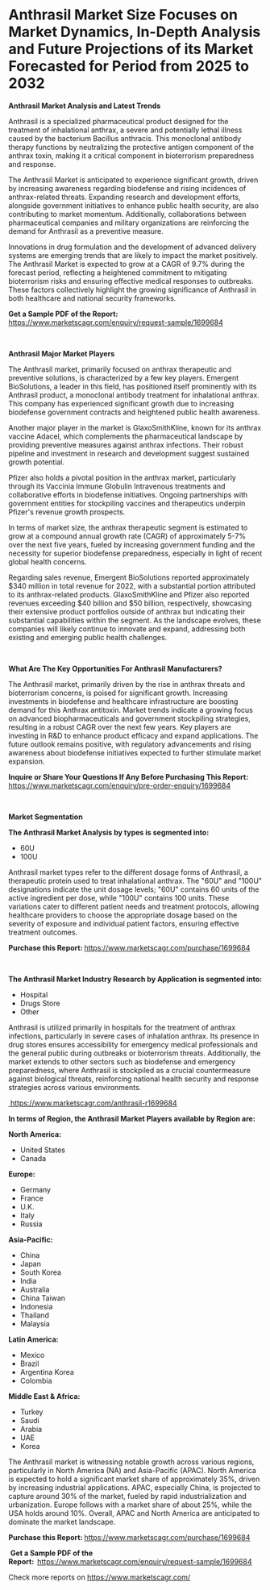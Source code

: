 <p><h1>Anthrasil Market Size Focuses on Market Dynamics, In-Depth Analysis and Future Projections of its Market Forecasted for Period from 2025 to 2032</h1></p><p><strong>Anthrasil Market Analysis and Latest Trends</strong></p>
<p><p>Anthrasil is a specialized pharmaceutical product designed for the treatment of inhalational anthrax, a severe and potentially lethal illness caused by the bacterium Bacillus anthracis. This monoclonal antibody therapy functions by neutralizing the protective antigen component of the anthrax toxin, making it a critical component in bioterrorism preparedness and response.</p><p>The Anthrasil Market is anticipated to experience significant growth, driven by increasing awareness regarding biodefense and rising incidences of anthrax-related threats. Expanding research and development efforts, alongside government initiatives to enhance public health security, are also contributing to market momentum. Additionally, collaborations between pharmaceutical companies and military organizations are reinforcing the demand for Anthrasil as a preventive measure.</p><p>Innovations in drug formulation and the development of advanced delivery systems are emerging trends that are likely to impact the market positively. The Anthrasil Market is expected to grow at a CAGR of 9.7% during the forecast period, reflecting a heightened commitment to mitigating bioterrorism risks and ensuring effective medical responses to outbreaks. These factors collectively highlight the growing significance of Anthrasil in both healthcare and national security frameworks.</p></p>
<p><strong>Get a Sample PDF of the Report:&nbsp;</strong> <a href="https://www.marketscagr.com/enquiry/request-sample/1699684?utm_campaign=1848&utm_medium=2&utm_source=Github&utm_content=ia&utm_term=09012025&utm_id=anthrasil">https://www.marketscagr.com/enquiry/request-sample/1699684</a></p>
<p>&nbsp;</p>
<p><strong>Anthrasil Major Market Players</strong></p>
<p><p>The Anthrasil market, primarily focused on anthrax therapeutic and preventive solutions, is characterized by a few key players. Emergent BioSolutions, a leader in this field, has positioned itself prominently with its Anthrasil product, a monoclonal antibody treatment for inhalational anthrax. This company has experienced significant growth due to increasing biodefense government contracts and heightened public health awareness.</p><p>Another major player in the market is GlaxoSmithKline, known for its anthrax vaccine Adacel, which complements the pharmaceutical landscape by providing preventive measures against anthrax infections. Their robust pipeline and investment in research and development suggest sustained growth potential.</p><p>Pfizer also holds a pivotal position in the anthrax market, particularly through its Vaccinia Immune Globulin Intravenous treatments and collaborative efforts in biodefense initiatives. Ongoing partnerships with government entities for stockpiling vaccines and therapeutics underpin Pfizer's revenue growth prospects.</p><p>In terms of market size, the anthrax therapeutic segment is estimated to grow at a compound annual growth rate (CAGR) of approximately 5-7% over the next five years, fueled by increasing government funding and the necessity for superior biodefense preparedness, especially in light of recent global health concerns.</p><p>Regarding sales revenue, Emergent BioSolutions reported approximately $340 million in total revenue for 2022, with a substantial portion attributed to its anthrax-related products. GlaxoSmithKline and Pfizer also reported revenues exceeding $40 billion and $50 billion, respectively, showcasing their extensive product portfolios outside of anthrax but indicating their substantial capabilities within the segment. As the landscape evolves, these companies will likely continue to innovate and expand, addressing both existing and emerging public health challenges.</p></p>
<p>&nbsp;</p>
<p><strong>What Are The Key Opportunities For Anthrasil Manufacturers?</strong></p>
<p><p>The Anthrasil market, primarily driven by the rise in anthrax threats and bioterrorism concerns, is poised for significant growth. Increasing investments in biodefense and healthcare infrastructure are boosting demand for this Anthrax antitoxin. Market trends indicate a growing focus on advanced biopharmaceuticals and government stockpiling strategies, resulting in a robust CAGR over the next few years. Key players are investing in R&D to enhance product efficacy and expand applications. The future outlook remains positive, with regulatory advancements and rising awareness about biodefense initiatives expected to further stimulate market expansion.</p></p>
<p><strong>Inquire or Share Your Questions If Any Before Purchasing This Report:</strong> <a href="https://www.marketscagr.com/enquiry/pre-order-enquiry/1699684?utm_campaign=1848&utm_medium=2&utm_source=Github&utm_content=ia&utm_term=09012025&utm_id=anthrasil">https://www.marketscagr.com/enquiry/pre-order-enquiry/1699684</a></p>
<p>&nbsp;</p>
<p><strong>Market Segmentation</strong></p>
<p><strong>The Anthrasil Market Analysis by types is segmented into:</strong></p>
<p><ul><li>60U</li><li>100U</li></ul></p>
<p><p>Anthrasil market types refer to the different dosage forms of Anthrasil, a therapeutic protein used to treat inhalational anthrax. The "60U" and "100U" designations indicate the unit dosage levels; "60U" contains 60 units of the active ingredient per dose, while "100U" contains 100 units. These variations cater to different patient needs and treatment protocols, allowing healthcare providers to choose the appropriate dosage based on the severity of exposure and individual patient factors, ensuring effective treatment outcomes.</p></p>
<p><strong>Purchase this Report:&nbsp;</strong><a href="https://www.marketscagr.com/purchase/1699684?utm_campaign=1848&utm_medium=2&utm_source=Github&utm_content=ia&utm_term=09012025&utm_id=anthrasil">https://www.marketscagr.com/purchase/1699684</a></p>
<p>&nbsp;</p>
<p><strong>The Anthrasil Market Industry Research by Application is segmented into:</strong></p>
<p><ul><li>Hospital</li><li>Drugs Store</li><li>Other</li></ul></p>
<p><p>Anthrasil is utilized primarily in hospitals for the treatment of anthrax infections, particularly in severe cases of inhalation anthrax. Its presence in drug stores ensures accessibility for emergency medical professionals and the general public during outbreaks or bioterrorism threats. Additionally, the market extends to other sectors such as biodefense and emergency preparedness, where Anthrasil is stockpiled as a crucial countermeasure against biological threats, reinforcing national health security and response strategies across various environments.</p></p>
<p><a href="https://www.marketscagr.com/anthrasil-r1699684?utm_campaign=1848&utm_medium=2&utm_source=Github&utm_content=ia&utm_term=09012025&utm_id=anthrasil">&nbsp;https://www.marketscagr.com/anthrasil-r1699684</a></p>
<p><strong>In terms of Region, the Anthrasil Market Players available by Region are:</strong></p>
<p>
    <p> <strong> North America: </strong>
        <ul>
            <li>United States</li>
            <li>Canada</li>
        </ul>
        </p> 
    <p> <strong> Europe: </strong>
        <ul>
            <li>Germany</li>
            <li>France</li>
            <li>U.K.</li>
            <li>Italy</li>
            <li>Russia</li>
        </ul>
        </p> 
    <p> <strong> Asia-Pacific: </strong>
        <ul>
            <li>China</li>
            <li>Japan</li>
            <li>South Korea</li>
            <li>India</li>
            <li>Australia</li>
            <li>China Taiwan</li>
            <li>Indonesia</li>
            <li>Thailand</li>
            <li>Malaysia</li>
        </ul>
        </p> 
    <p> <strong> Latin America: </strong>
        <ul>
            <li>Mexico</li>
            <li>Brazil</li>
            <li>Argentina Korea</li>
            <li>Colombia</li>
        </ul>
        </p> 
    <p> <strong> Middle East & Africa: </strong>
        <ul>
            <li>Turkey</li>
            <li>Saudi</li>
            <li>Arabia</li>
            <li>UAE</li>
            <li>Korea</li>
        </ul>
    </p>
    </p>
<p><p>The Anthrasil market is witnessing notable growth across various regions, particularly in North America (NA) and Asia-Pacific (APAC). North America is expected to hold a significant market share of approximately 35%, driven by increasing industrial applications. APAC, especially China, is projected to capture around 30% of the market, fueled by rapid industrialization and urbanization. Europe follows with a market share of about 25%, while the USA holds around 10%. Overall, APAC and North America are anticipated to dominate the market landscape.</p></p>
<p><strong>Purchase this Report: </strong><a href="https://www.marketscagr.com/purchase/1699684?utm_campaign=1848&utm_medium=2&utm_source=Github&utm_content=ia&utm_term=09012025&utm_id=anthrasil">https://www.marketscagr.com/purchase/1699684</a></p>
<p>&nbsp;<strong>Get a Sample PDF of the Report:&nbsp;&nbsp;</strong><a href="https://www.marketscagr.com/enquiry/request-sample/1699684?utm_campaign=1848&utm_medium=2&utm_source=Github&utm_content=ia&utm_term=09012025&utm_id=anthrasil">https://www.marketscagr.com/enquiry/request-sample/1699684</a></p>
<p><strong></strong></p>
<p>Check more reports on <a href="https://www.marketscagr.com/?utm_campaign=1848&utm_medium=2&utm_source=Github&utm_content=ia&utm_term=09012025&utm_id=anthrasil">https://www.marketscagr.com/</a></p>